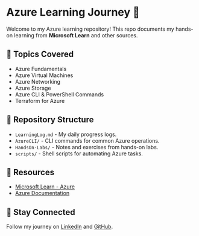 # Azure Learning Journey 🚀

Welcome to my Azure learning repository! This repo documents my hands-on learning from **Microsoft Learn** and other sources.

## 📌 Topics Covered
- Azure Fundamentals
- Azure Virtual Machines
- Azure Networking
- Azure Storage
- Azure CLI & PowerShell Commands
- Terraform for Azure

## 📂 Repository Structure
- `LearningLog.md` - My daily progress logs.
- `AzureCLI/` - CLI commands for common Azure operations.
- `HandsOn-Labs/` - Notes and exercises from hands-on labs.
- `scripts/` - Shell scripts for automating Azure tasks.

## 🔗 Resources
- [Microsoft Learn - Azure](https://learn.microsoft.com/en-us/training/azure)
- [Azure Documentation](https://learn.microsoft.com/en-us/azure/)

## 🚀 Stay Connected
Follow my journey on [LinkedIn](#) and [GitHub](#).
